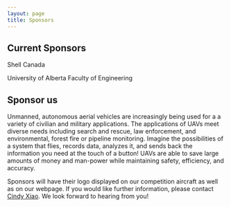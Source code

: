 ```yaml
---
layout: page 
title: Sponsors
---
```


## Current Sponsors ##
Shell Canada

University of Alberta Faculty of Engineering

## Sponsor us ##

Unmanned, autonomous aerial vehicles are increasingly being used for a a variety of civilian and military applications. The applications of UAVs meet diverse needs including search and rescue, law enforcement, and environmental, forest fire or pipeline monitoring. Imagine the possibilities of a system that flies, records data, analyzes it, and sends back the information you need at the touch of a button! UAVs are able to save large amounts of money and man-power while maintaining safety, efficiency, and accuracy.

Sponsors will have their logo displayed on our competition aircraft as well as on our webpage. If you would like further information, please contact [Cindy Xiao](dixin@ualberta.ca). We look forward to hearing from you!
